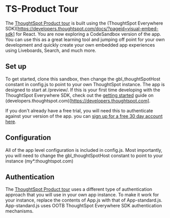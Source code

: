 # TS-Product Tour

The [ThoughtSpot Product tour](https://thoughtspot.com/preview/) is built using the (ThoughtSpot Everywhere SDK)[https://developers.thoughtspot.com/docs/?pageid=visual-embed-sdk] for React. You are now exploring a CodeSandbox version of the app. You can use this as a great learning tool and jumping off point for your own development and quickly create your own embedded app experiences using Liveboards, Search, and much more. 


## Set up
To get started, clone this sandbox, then change the gbl_thoughtSpotHost constant in config.js to point to your own ThoughtSpot instance. The app is designed to start at /preview/. If this is your first time developing with the ThoughtSpot Everywhere SDK, check out the [getting started](https://developers.thoughtspot.com/getstarted) guide on (developers.thoughtspot.com)[https://developers.thoughtspot.com]. 

If you don't already have a free trial, you will need this to authenticate against your version of the app.  you can [sign up for a free 30 day account here](https://www.thoughtspot.com/trial?tsref=producttour). 

## Configuration
All of the app level configuration is included in config.js. Most importantly, you will need to change the gbl_thoughtSpotHost constant to point to your instance (my*.thoughtspot.com)

## Authentication
The [ThoughtSpot Product tour](https://thoughtspot.com/preview/) uses a different type of authentication approach that you will use in your own app instance. To make it work for your instance, replace the contents of App.js with that of App-standard.js. App-standard.js uses OOTB ThoughtSpot Everywhere SDK authentication mechanisms. 


